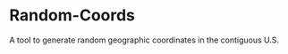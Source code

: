 Random-Coords
=============

A tool to generate random geographic coordinates in the contiguous U.S.
